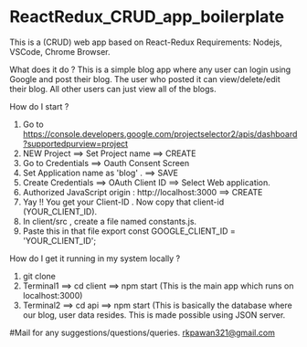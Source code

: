 # ReactRedux_CRUD_app_boilerplate
This is a (CRUD) web app based on React-Redux 
Requirements: Nodejs, VSCode, Chrome Browser.

What does it do ?
This is a simple blog app where any user can login using Google and post their blog.
The user who posted it can view/delete/edit their blog.
All other users can just view all of the blogs.

How do I start ?
1) Go to https://console.developers.google.com/projectselector2/apis/dashboard?supportedpurview=project 
2) NEW Project ==> Set Project name ==> CREATE
3) Go to Credentials ==> Oauth Consent Screen
4) Set Application name as 'blog' . ==> SAVE 
5) Create Credentials ==> OAuth Client ID ==> Select Web application.
6) Authorized JavaScript origin : http://localhost:3000 ==> CREATE
7) Yay !! You get your Client-ID . Now copy that client-id (YOUR_CLIENT_ID).
8) In client/src , create a file named constants.js.
9) Paste this in that file
export const GOOGLE_CLIENT_ID = 'YOUR_CLIENT_ID';


How do I get it running in my system locally ?
1) git clone
2) Terminal1 ==> cd client ==> npm start (This is the main app which runs on localhost:3000)
3) Terminal2 ==> cd api ==> npm start (This is basically the database where our blog, user data resides. This is made possible using JSON server.

#Mail for any suggestions/questions/queries.
rkpawan321@gmail.com
